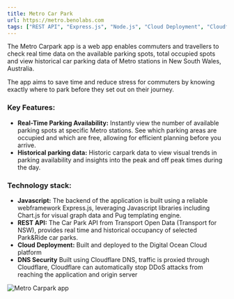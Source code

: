 ```yaml
---
title: Metro Car Park
url: https://metro.benolabs.com
tags: ["REST API", "Express.js", "Node.js", "Cloud Deployment", "Cloudflare DNS"]
---
```


The Metro Carpark app is a web app enables commuters and travellers to check real time data on the available parking spots, total occupied spots and view historical car parking data of Metro stations in New South Wales, Australia.

The app aims to save time and reduce stress for commuters by knowing exactly where to park before they set out on their journey. 

### **Key Features:**
- **Real-Time Parking Availability:** Instantly view the number of available parking spots at specific Metro stations. See which parking areas are occupied and which are free, allowing for efficient planning before you arrive.
- **Historical parking data:** Historic carpark data to view visual trends in parking availability and insights into the peak and off peak times during the day.

### **Technology stack:**
- **Javascript:** The backend of the application is built using a reliable webframework Express.js, leveraging Javascript libraries including Chart.js for visual graph data and Pug templating engine.
- **REST API:** The Car Park API from Transport Open Data (Transport for NSW), provides real time and historical occupancy of selected Park&Ride car parks.
- **Cloud Deployment:** Built and deployed to the Digital Ocean Cloud platform
- **DNS Security** Built using Cloudflare DNS, traffic is proxied through Cloudflare, Cloudflare can automatically stop DDoS attacks from reaching the application and origin server

![Metro Carpark app](/metrocarpark.png)